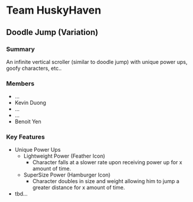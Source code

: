 # Team HuskyHaven

<h2>Doodle Jump (Variation)</h2>

<h3>Summary</h3>
<p>An infinite vertical scroller (similar to doodle jump) with unique power ups, goofy characters, etc..</p>

<h3>Members</h3>
<ul>
  <li>...</li>
  <li>Kevin Duong</li>
  <li>...</li>
  <li>...</li>
  <li>Benoit Yen</li>
</ul>

<h3>Key Features</h3>
<ul>
  <li>
    Unique Power Ups
    <ul>
      <li>
        Lightweight Power (Feather Icon)
        <ul><li>Character falls at a slower rate upon receiving power up for x amount of time.</li></ul>
      </li>
       <li>
        SuperSize Power (Hamburger Icon)
        <ul><li>Character doubles in size and weight allowing him to jump a greater distance for x amount of time.</li></ul>
      </li>
     </ul>
  </li>
  
  <li>tbd...</li>
 </ul>

